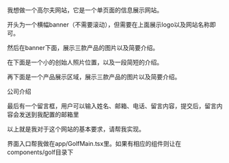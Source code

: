 
我想做一个高尔夫网站，它是一个单页面的信息展示网站。

开头为一个横幅banner（不需要滚动），但需要在上面展示logo以及网站名称即可。

然后在banner下面，展示三款产品的图片以及简要介绍。

在下面是一个小的创始人照片位置，以及一段简短的介绍。

再下面是一个产品展示区域，展示三款产品的图片以及简要介绍。


公司介绍

最后有一个留言框，用户可以输入姓名、邮箱、电话、留言内容，提交后，留言内容会发送到我配置的邮箱里

以上就是我对于这个网站的基本要求，请帮我实现。

界面入口帮我做在app/GolfMain.tsx里。如果有相应的组件则让在components/golf目录下
